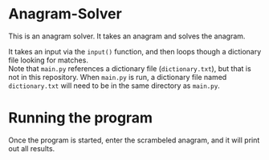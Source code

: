 # Anagram-Solver
This is an anagram solver. It takes an anagram and solves the anagram.  

It takes an input via the `input()` function, and then loops though a dictionary file looking for matches.  
Note that `main.py` references a dictionary file (`dictionary.txt`), but that is not in this repository. When `main.py` is run, a dictionary file named `dictionary.txt` will need to be in the same directory as `main.py`.
# Running the program  
Once the program is started, enter the scrambeled anagram, and it will print out all results.
